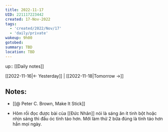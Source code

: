 ```yaml
---
title: 2022-11-17
UID: 221117223442
created: 17-Nov-2022
tags:
  - 'created/2022/Nov/17'
  - 'daily/private'
wakeup: 9h00
gotobed:
summary: TBD
location: TBD
---
```

up:: [[Daily notes]]

[[2022-11-16|<- Yesterday]] | [[2022-11-18|Tomorrow ->]]

## Notes:

- [[@ Peter C. Brown, Make It Stick]]

- Hôm rồi đọc được bài của [[Đức Nhân]] nói là sáng ăn ít tinh bột hoặc nhịn sáng thì đầu óc tỉnh táo hơn. Mới làm thử 2 bữa đúng là tỉnh táo hơn hẳn mọi ngày.
